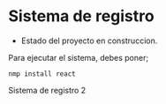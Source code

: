 <h1>Sistema de registro</h1> 

- Estado del proyecto en construccion.

Para ejecutar el sistema, debes poner;

```nmp install react``` 

Sistema de registro 2
